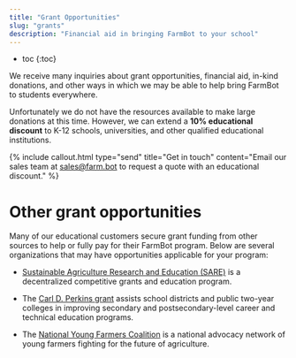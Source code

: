 ```yaml
---
title: "Grant Opportunities"
slug: "grants"
description: "Financial aid in bringing FarmBot to your school"
---
```


* toc
{:toc}

We receive many inquiries about grant opportunities, financial aid, in-kind donations, and other ways in which we may be able to help bring FarmBot to students everywhere.

Unfortunately we do not have the resources available to make large donations at this time. However, we can extend a **10% educational discount** to K-12 schools, universities, and other qualified educational institutions.

{%
include callout.html
type="send"
title="Get in touch"
content="Email our sales team at [sales@farm.bot](mailto:sales@farm.bot) to request a quote with an educational discount."
%}

# Other grant opportunities

Many of our educational customers secure grant funding from other sources to help or fully pay for their FarmBot program. Below are several organizations that may have opportunities applicable for your program:

- [Sustainable Agriculture Research and Education (SARE)](https://www.sare.org/) is a decentralized competitive grants and education program.

- The [Carl D. Perkins grant](http://www.doe.mass.edu/federalgrants/perkins/) assists school districts and public two-year colleges in improving secondary and postsecondary-level career and technical education programs.

- The [National Young Farmers Coalition](https://www.youngfarmers.org/) is a national advocacy network of young farmers fighting for the future of agriculture.

